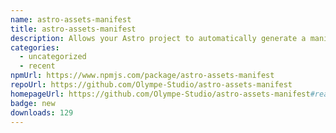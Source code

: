 ```yaml
---
name: astro-assets-manifest
title: astro-assets-manifest
description: Allows your Astro project to automatically generate a manifest of your assets.
categories:
  - uncategorized
  - recent
npmUrl: https://www.npmjs.com/package/astro-assets-manifest
repoUrl: https://github.com/Olympe-Studio/astro-assets-manifest
homepageUrl: https://github.com/Olympe-Studio/astro-assets-manifest#readme
badge: new
downloads: 129
---
```

